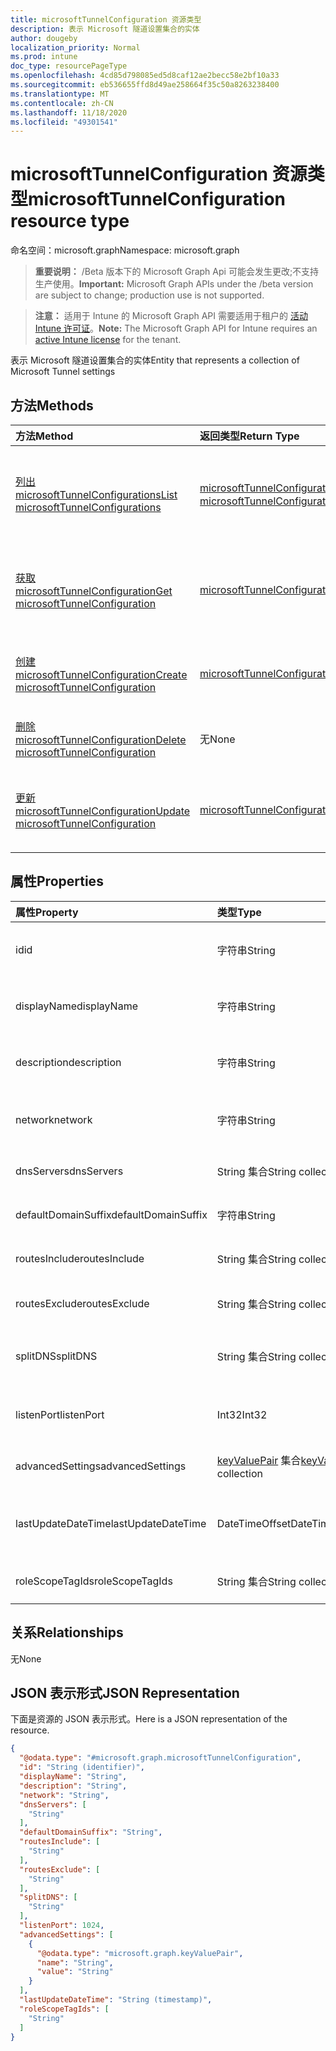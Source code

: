 ```yaml
---
title: microsoftTunnelConfiguration 资源类型
description: 表示 Microsoft 隧道设置集合的实体
author: dougeby
localization_priority: Normal
ms.prod: intune
doc_type: resourcePageType
ms.openlocfilehash: 4cd85d798085ed5d8caf12ae2becc58e2bf10a33
ms.sourcegitcommit: eb536655ffd8d49ae258664f35c50a8263238400
ms.translationtype: MT
ms.contentlocale: zh-CN
ms.lasthandoff: 11/18/2020
ms.locfileid: "49301541"
---
```

# <a name="microsofttunnelconfiguration-resource-type"></a><span data-ttu-id="95eaf-103">microsoftTunnelConfiguration 资源类型</span><span class="sxs-lookup"><span data-stu-id="95eaf-103">microsoftTunnelConfiguration resource type</span></span>

<span data-ttu-id="95eaf-104">命名空间：microsoft.graph</span><span class="sxs-lookup"><span data-stu-id="95eaf-104">Namespace: microsoft.graph</span></span>

> <span data-ttu-id="95eaf-105">**重要说明：** /Beta 版本下的 Microsoft Graph Api 可能会发生更改;不支持生产使用。</span><span class="sxs-lookup"><span data-stu-id="95eaf-105">**Important:** Microsoft Graph APIs under the /beta version are subject to change; production use is not supported.</span></span>

> <span data-ttu-id="95eaf-106">**注意：** 适用于 Intune 的 Microsoft Graph API 需要适用于租户的 [活动 Intune 许可证](https://go.microsoft.com/fwlink/?linkid=839381)。</span><span class="sxs-lookup"><span data-stu-id="95eaf-106">**Note:** The Microsoft Graph API for Intune requires an [active Intune license](https://go.microsoft.com/fwlink/?linkid=839381) for the tenant.</span></span>

<span data-ttu-id="95eaf-107">表示 Microsoft 隧道设置集合的实体</span><span class="sxs-lookup"><span data-stu-id="95eaf-107">Entity that represents a collection of Microsoft Tunnel settings</span></span>

## <a name="methods"></a><span data-ttu-id="95eaf-108">方法</span><span class="sxs-lookup"><span data-stu-id="95eaf-108">Methods</span></span>
|<span data-ttu-id="95eaf-109">方法</span><span class="sxs-lookup"><span data-stu-id="95eaf-109">Method</span></span>|<span data-ttu-id="95eaf-110">返回类型</span><span class="sxs-lookup"><span data-stu-id="95eaf-110">Return Type</span></span>|<span data-ttu-id="95eaf-111">说明</span><span class="sxs-lookup"><span data-stu-id="95eaf-111">Description</span></span>|
|:---|:---|:---|
|[<span data-ttu-id="95eaf-112">列出 microsoftTunnelConfigurations</span><span class="sxs-lookup"><span data-stu-id="95eaf-112">List microsoftTunnelConfigurations</span></span>](../api/intune-mstunnel-microsofttunnelconfiguration-list.md)|<span data-ttu-id="95eaf-113">[microsoftTunnelConfiguration](../resources/intune-mstunnel-microsofttunnelconfiguration.md) 集合</span><span class="sxs-lookup"><span data-stu-id="95eaf-113">[microsoftTunnelConfiguration](../resources/intune-mstunnel-microsofttunnelconfiguration.md) collection</span></span>|<span data-ttu-id="95eaf-114">列出 [microsoftTunnelConfiguration](../resources/intune-mstunnel-microsofttunnelconfiguration.md) 对象的属性和关系。</span><span class="sxs-lookup"><span data-stu-id="95eaf-114">List properties and relationships of the [microsoftTunnelConfiguration](../resources/intune-mstunnel-microsofttunnelconfiguration.md) objects.</span></span>|
|[<span data-ttu-id="95eaf-115">获取 microsoftTunnelConfiguration</span><span class="sxs-lookup"><span data-stu-id="95eaf-115">Get microsoftTunnelConfiguration</span></span>](../api/intune-mstunnel-microsofttunnelconfiguration-get.md)|[<span data-ttu-id="95eaf-116">microsoftTunnelConfiguration</span><span class="sxs-lookup"><span data-stu-id="95eaf-116">microsoftTunnelConfiguration</span></span>](../resources/intune-mstunnel-microsofttunnelconfiguration.md)|<span data-ttu-id="95eaf-117">读取 [microsoftTunnelConfiguration](../resources/intune-mstunnel-microsofttunnelconfiguration.md) 对象的属性和关系。</span><span class="sxs-lookup"><span data-stu-id="95eaf-117">Read properties and relationships of the [microsoftTunnelConfiguration](../resources/intune-mstunnel-microsofttunnelconfiguration.md) object.</span></span>|
|[<span data-ttu-id="95eaf-118">创建 microsoftTunnelConfiguration</span><span class="sxs-lookup"><span data-stu-id="95eaf-118">Create microsoftTunnelConfiguration</span></span>](../api/intune-mstunnel-microsofttunnelconfiguration-create.md)|[<span data-ttu-id="95eaf-119">microsoftTunnelConfiguration</span><span class="sxs-lookup"><span data-stu-id="95eaf-119">microsoftTunnelConfiguration</span></span>](../resources/intune-mstunnel-microsofttunnelconfiguration.md)|<span data-ttu-id="95eaf-120">创建新的 [microsoftTunnelConfiguration](../resources/intune-mstunnel-microsofttunnelconfiguration.md) 对象。</span><span class="sxs-lookup"><span data-stu-id="95eaf-120">Create a new [microsoftTunnelConfiguration](../resources/intune-mstunnel-microsofttunnelconfiguration.md) object.</span></span>|
|[<span data-ttu-id="95eaf-121">删除 microsoftTunnelConfiguration</span><span class="sxs-lookup"><span data-stu-id="95eaf-121">Delete microsoftTunnelConfiguration</span></span>](../api/intune-mstunnel-microsofttunnelconfiguration-delete.md)|<span data-ttu-id="95eaf-122">无</span><span class="sxs-lookup"><span data-stu-id="95eaf-122">None</span></span>|<span data-ttu-id="95eaf-123">删除 [microsoftTunnelConfiguration](../resources/intune-mstunnel-microsofttunnelconfiguration.md)。</span><span class="sxs-lookup"><span data-stu-id="95eaf-123">Deletes a [microsoftTunnelConfiguration](../resources/intune-mstunnel-microsofttunnelconfiguration.md).</span></span>|
|[<span data-ttu-id="95eaf-124">更新 microsoftTunnelConfiguration</span><span class="sxs-lookup"><span data-stu-id="95eaf-124">Update microsoftTunnelConfiguration</span></span>](../api/intune-mstunnel-microsofttunnelconfiguration-update.md)|[<span data-ttu-id="95eaf-125">microsoftTunnelConfiguration</span><span class="sxs-lookup"><span data-stu-id="95eaf-125">microsoftTunnelConfiguration</span></span>](../resources/intune-mstunnel-microsofttunnelconfiguration.md)|<span data-ttu-id="95eaf-126">更新 [microsoftTunnelConfiguration](../resources/intune-mstunnel-microsofttunnelconfiguration.md) 对象的属性。</span><span class="sxs-lookup"><span data-stu-id="95eaf-126">Update the properties of a [microsoftTunnelConfiguration](../resources/intune-mstunnel-microsofttunnelconfiguration.md) object.</span></span>|

## <a name="properties"></a><span data-ttu-id="95eaf-127">属性</span><span class="sxs-lookup"><span data-stu-id="95eaf-127">Properties</span></span>
|<span data-ttu-id="95eaf-128">属性</span><span class="sxs-lookup"><span data-stu-id="95eaf-128">Property</span></span>|<span data-ttu-id="95eaf-129">类型</span><span class="sxs-lookup"><span data-stu-id="95eaf-129">Type</span></span>|<span data-ttu-id="95eaf-130">说明</span><span class="sxs-lookup"><span data-stu-id="95eaf-130">Description</span></span>|
|:---|:---|:---|
|<span data-ttu-id="95eaf-131">id</span><span class="sxs-lookup"><span data-stu-id="95eaf-131">id</span></span>|<span data-ttu-id="95eaf-132">字符串</span><span class="sxs-lookup"><span data-stu-id="95eaf-132">String</span></span>|<span data-ttu-id="95eaf-133">MicrosoftTunnelConfiguration 的 Id</span><span class="sxs-lookup"><span data-stu-id="95eaf-133">The MicrosoftTunnelConfiguration's Id</span></span>|
|<span data-ttu-id="95eaf-134">displayName</span><span class="sxs-lookup"><span data-stu-id="95eaf-134">displayName</span></span>|<span data-ttu-id="95eaf-135">字符串</span><span class="sxs-lookup"><span data-stu-id="95eaf-135">String</span></span>|<span data-ttu-id="95eaf-136">MicrosoftTunnelConfiguration 的显示名称</span><span class="sxs-lookup"><span data-stu-id="95eaf-136">The MicrosoftTunnelConfiguration's display name</span></span>|
|<span data-ttu-id="95eaf-137">description</span><span class="sxs-lookup"><span data-stu-id="95eaf-137">description</span></span>|<span data-ttu-id="95eaf-138">字符串</span><span class="sxs-lookup"><span data-stu-id="95eaf-138">String</span></span>|<span data-ttu-id="95eaf-139">MicrosoftTunnelConfiguration 的说明</span><span class="sxs-lookup"><span data-stu-id="95eaf-139">The MicrosoftTunnelConfiguration's description</span></span>|
|<span data-ttu-id="95eaf-140">network</span><span class="sxs-lookup"><span data-stu-id="95eaf-140">network</span></span>|<span data-ttu-id="95eaf-141">字符串</span><span class="sxs-lookup"><span data-stu-id="95eaf-141">String</span></span>|<span data-ttu-id="95eaf-142">将用于为客户端分配虚拟地址的子网</span><span class="sxs-lookup"><span data-stu-id="95eaf-142">The subnet that will be used to allocate virtual address for the clients</span></span>|
|<span data-ttu-id="95eaf-143">dnsServers</span><span class="sxs-lookup"><span data-stu-id="95eaf-143">dnsServers</span></span>|<span data-ttu-id="95eaf-144">String 集合</span><span class="sxs-lookup"><span data-stu-id="95eaf-144">String collection</span></span>|<span data-ttu-id="95eaf-145">客户端将使用的 DNS 服务器</span><span class="sxs-lookup"><span data-stu-id="95eaf-145">The DNS servers that will be used by the clients</span></span>|
|<span data-ttu-id="95eaf-146">defaultDomainSuffix</span><span class="sxs-lookup"><span data-stu-id="95eaf-146">defaultDomainSuffix</span></span>|<span data-ttu-id="95eaf-147">字符串</span><span class="sxs-lookup"><span data-stu-id="95eaf-147">String</span></span>|<span data-ttu-id="95eaf-148">客户端将使用的默认域附录</span><span class="sxs-lookup"><span data-stu-id="95eaf-148">The Default Domain appendix that will be used by the clients</span></span>|
|<span data-ttu-id="95eaf-149">routesInclude</span><span class="sxs-lookup"><span data-stu-id="95eaf-149">routesInclude</span></span>|<span data-ttu-id="95eaf-150">String 集合</span><span class="sxs-lookup"><span data-stu-id="95eaf-150">String collection</span></span>|<span data-ttu-id="95eaf-151">将由服务器路由的将</span><span class="sxs-lookup"><span data-stu-id="95eaf-151">The routs that will be routed by the server</span></span>|
|<span data-ttu-id="95eaf-152">routesExclude</span><span class="sxs-lookup"><span data-stu-id="95eaf-152">routesExclude</span></span>|<span data-ttu-id="95eaf-153">String 集合</span><span class="sxs-lookup"><span data-stu-id="95eaf-153">String collection</span></span>|<span data-ttu-id="95eaf-154">将不会由服务器路由的路由的子集</span><span class="sxs-lookup"><span data-stu-id="95eaf-154">Subsets of the routes that will not be routed by the server</span></span>|
|<span data-ttu-id="95eaf-155">splitDNS</span><span class="sxs-lookup"><span data-stu-id="95eaf-155">splitDNS</span></span>|<span data-ttu-id="95eaf-156">String 集合</span><span class="sxs-lookup"><span data-stu-id="95eaf-156">String collection</span></span>|<span data-ttu-id="95eaf-157">将使用所提供的 dns 服务器进行解析的域</span><span class="sxs-lookup"><span data-stu-id="95eaf-157">The domains that will be resolved using the provided dns servers</span></span>|
|<span data-ttu-id="95eaf-158">listenPort</span><span class="sxs-lookup"><span data-stu-id="95eaf-158">listenPort</span></span>|<span data-ttu-id="95eaf-159">Int32</span><span class="sxs-lookup"><span data-stu-id="95eaf-159">Int32</span></span>|<span data-ttu-id="95eaf-160">TCP 和 UPD 将在服务器上侦听的端口</span><span class="sxs-lookup"><span data-stu-id="95eaf-160">The port that both TCP and UPD will listen over on the server</span></span>|
|<span data-ttu-id="95eaf-161">advancedSettings</span><span class="sxs-lookup"><span data-stu-id="95eaf-161">advancedSettings</span></span>|<span data-ttu-id="95eaf-162">[keyValuePair](../resources/intune-shared-keyvaluepair.md) 集合</span><span class="sxs-lookup"><span data-stu-id="95eaf-162">[keyValuePair](../resources/intune-shared-keyvaluepair.md) collection</span></span>|<span data-ttu-id="95eaf-163">可能适用于服务器的其他设置</span><span class="sxs-lookup"><span data-stu-id="95eaf-163">Additional settings that may be applied to the server</span></span>|
|<span data-ttu-id="95eaf-164">lastUpdateDateTime</span><span class="sxs-lookup"><span data-stu-id="95eaf-164">lastUpdateDateTime</span></span>|<span data-ttu-id="95eaf-165">DateTimeOffset</span><span class="sxs-lookup"><span data-stu-id="95eaf-165">DateTimeOffset</span></span>|<span data-ttu-id="95eaf-166">上次更新 MicrosoftTunnelConfiguration 的时间</span><span class="sxs-lookup"><span data-stu-id="95eaf-166">When the MicrosoftTunnelConfiguration was last updated</span></span>|
|<span data-ttu-id="95eaf-167">roleScopeTagIds</span><span class="sxs-lookup"><span data-stu-id="95eaf-167">roleScopeTagIds</span></span>|<span data-ttu-id="95eaf-168">String 集合</span><span class="sxs-lookup"><span data-stu-id="95eaf-168">String collection</span></span>|<span data-ttu-id="95eaf-169">此实体实例的范围标记列表。</span><span class="sxs-lookup"><span data-stu-id="95eaf-169">List of Scope Tags for this Entity instance.</span></span>|

## <a name="relationships"></a><span data-ttu-id="95eaf-170">关系</span><span class="sxs-lookup"><span data-stu-id="95eaf-170">Relationships</span></span>
<span data-ttu-id="95eaf-171">无</span><span class="sxs-lookup"><span data-stu-id="95eaf-171">None</span></span>

## <a name="json-representation"></a><span data-ttu-id="95eaf-172">JSON 表示形式</span><span class="sxs-lookup"><span data-stu-id="95eaf-172">JSON Representation</span></span>
<span data-ttu-id="95eaf-173">下面是资源的 JSON 表示形式。</span><span class="sxs-lookup"><span data-stu-id="95eaf-173">Here is a JSON representation of the resource.</span></span>
<!-- {
  "blockType": "resource",
  "keyProperty": "id",
  "@odata.type": "microsoft.graph.microsoftTunnelConfiguration"
}
-->
``` json
{
  "@odata.type": "#microsoft.graph.microsoftTunnelConfiguration",
  "id": "String (identifier)",
  "displayName": "String",
  "description": "String",
  "network": "String",
  "dnsServers": [
    "String"
  ],
  "defaultDomainSuffix": "String",
  "routesInclude": [
    "String"
  ],
  "routesExclude": [
    "String"
  ],
  "splitDNS": [
    "String"
  ],
  "listenPort": 1024,
  "advancedSettings": [
    {
      "@odata.type": "microsoft.graph.keyValuePair",
      "name": "String",
      "value": "String"
    }
  ],
  "lastUpdateDateTime": "String (timestamp)",
  "roleScopeTagIds": [
    "String"
  ]
}
```




